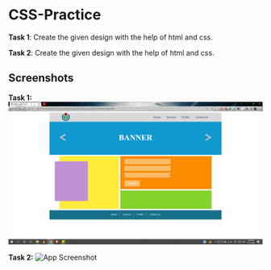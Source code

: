 # CSS-Practice

**Task 1**: Create the given design with the help of html and css.

**Task 2**: Create the given design with the help of html and css.



## Screenshots

**Task 1:**
![App Screenshot](https://github.com/singhtirupati/HTML-CSS-jQuery_Tasks/blob/main/CSS/CSS%20Advance/images/css-adv-task1.jpg)

**Task 2:**
![App Screenshot]()